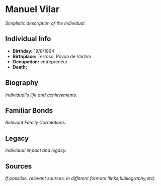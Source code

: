 # Manuel Vilar

_Simplistic description of the individual._

## Individual Info

- **Birthday:** 19/8/1964
- **Birthplace:** Terroso, Póvoa de Varzim
- **Occupation:** entrepreneur
- **Death:** 

## Biography

_Individual's life and achievements._


## Familiar Bonds

_Relevant Family Correlations._

## Legacy

_Individual impact and legacy._

## Sources

_If possible, relevant sources, in different formats (links,bibliography,etc)._

